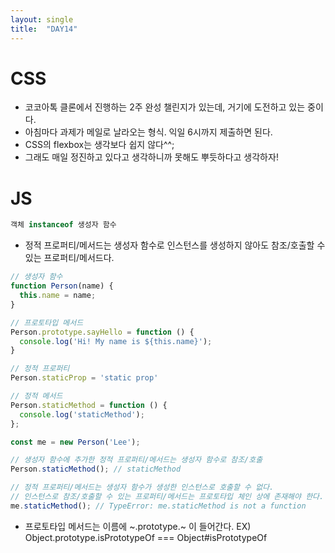 ```yaml
---
layout: single
title:  "DAY14"
---
```


# CSS

- 코코아톡 클론에서 진행하는 2주 완성 챌린지가 있는데, 거기에 도전하고 있는 중이다. 
- 아침마다 과제가 메일로 날라오는 형식. 익일 6시까지 제출하면 된다.
- CSS의 flexbox는 생각보다 쉽지 않다^^;
- 그래도 매일 정진하고 있다고 생각하니까 못해도 뿌듯하다고 생각하자!

# JS

```js
객체 instanceof 생성자 함수
```

- 정적 프로퍼티/메서드는 생성자 함수로 인스턴스를 생성하지 않아도 참조/호출할 수 있는 프로퍼티/메서드다.

```js
// 생성자 함수
function Person(name) {
  this.name = name;
}

// 프로토타입 메서드
Person.prototype.sayHello = function () {
  console.log('Hi! My name is ${this.name}');
}

// 정적 프로퍼티
Person.staticProp = 'static prop'

// 정적 메서드
Person.staticMethod = function () {
  console.log('staticMethod');
};

const me = new Person('Lee');

// 생성자 함수에 추가한 정적 프로퍼티/메서드는 생성자 함수로 참조/호출
Person.staticMethod(); // staticMethod

// 정적 프로퍼티/메서드는 생성자 함수가 생성한 인스턴스로 호출할 수 없다.
// 인스턴스로 참조/호출할 수 있는 프로퍼티/메서드는 프로토타입 체인 상에 존재해야 한다.
me.staticMethod(); // TypeError: me.staticMethod is not a function

```

- 프로토타입 메서드는 이름에 ~.prototype.~ 이 들어간다. 
EX) Object.prototype.isPrototypeOf === Object#isPrototypeOf
